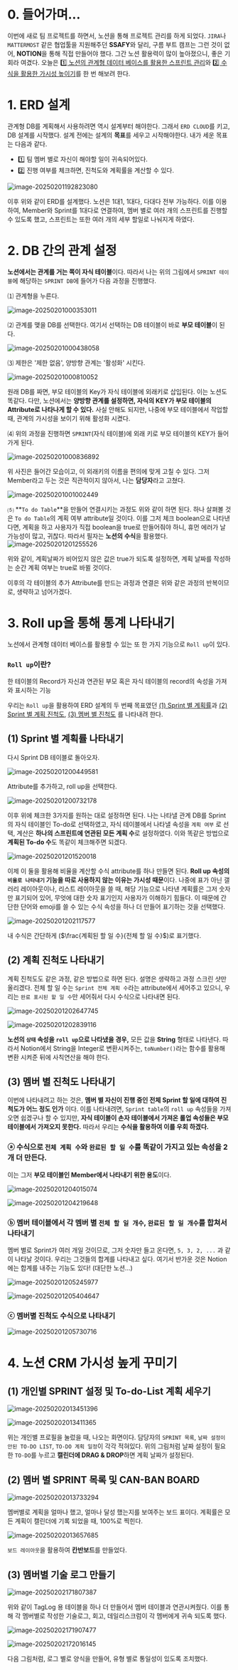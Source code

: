 # 0. 들어가며...

이번에 새로 팀 프로젝트를 하면서, 노션을 통해 프로젝트 관리를 하게 되었다. `JIRA`나 `MATTERMOST` 같은 협업툴을 지원해주던 **SSAFY**와 달리, 구름 부트 캠프는 그런 것이 없어, **NOTION**을 통해 직접 만들어야 했다. 그간 노션 활용력이 많이 높아졌으니, 좋은 기회라 여겼다. 오늘은 <u>1️⃣ 노션의 관계형 데이터 베이스를 활용한 스프린트 관리</u>와 <u>2️⃣ 수식을 활용한 가시성 높이기</u>를 한 번 해보려 한다.

# 1. ERD 설계

관계형 DB를 계획해서 사용하려면 역시 설계부터 해야한다. 그래서 `ERD CLOUD`를 키고, DB 설계를 시작했다. 설계 전에는 설계의  **목표**를 세우고 시작해야한다. 내가 세운 목표는 다음과 같다.

- 1️⃣ 팀 멤버 별로 자신이 해야할 일이 귀속되어있다. 
- 2️⃣ 진행 여부를 체크하면, 진척도와 계획률을 계산할 수 있다.

![image-20250201192823080](../../../../../Documents/GitHub/dalcheonroadhead-github-blog/dalcheonroadhead.github.io/images/DAY_0_Notion_setting/image-20250201192823080.png)

이후 위와 같이 ERD를 설계했다. 노션은 1대1, 1대다, 다대다 전부 가능하다. 이를 이용하여, Member와 Sprint를 1대다로 연결하여, 멤버 별로 여러 개의 스프린트를 진행할 수 있도록 했고, 스프린트는 또한 여러 개의 세부 할일로 나눠지게 하였다.

# 2. DB 간의 관계 설정

**노션에서는 관계를 거는 쪽이 자식 테이블**이다. 따라서 나는 위의 그림에서 `SPRINT 테이블`에 해당하는 `SPRINT DB`에 들어가 다음 과정을 진행했다.

⑴ 관계형을 누른다.

![image-20250201000353011](../../../../../Documents/GitHub/dalcheonroadhead-github-blog/dalcheonroadhead.github.io/images/DAY_0_Notion_setting/image-20250201000353011.png)

⑵ 관계를 맺을 DB를 선택한다. 여기서 선택하는 DB 테이블이 바로 **부모 테이블**이 된다.

![image-20250201000438058](../../../../../Documents/GitHub/dalcheonroadhead-github-blog/dalcheonroadhead.github.io/images/DAY_0_Notion_setting/image-20250201000438058.png)

⑶ 제한은 '제한 없음', 양방향 관계는 '활성화' 시킨다.

![image-20250201000810052](../../../../../Documents/GitHub/dalcheonroadhead-github-blog/dalcheonroadhead.github.io/images/DAY_0_Notion_setting/image-20250201000810052.png)

원래 DB를 짜면, 부모 테이블의 Key가 자식 테이블에 외래키로 삽입된다. 이는 노션도 똑같다. 다만, 노션에서는 **양방향 관계를 설정하면, 자식의 KEY가 부모 테이블의 Attribute로 나타나게 할 수 있다.** 사실 안해도 되지만, 나중에 부모 테이블에서 작업할 때, 관계의 가시성을 보이기 위해 활성화 시켰다.

⑷ 위의 과정을 진행하면 `SPRINT`(자식 테이블)에 외래 키로 부모 테이블의 KEY가 들어가게 된다.

![image-20250201000836892](../../../../../Documents/GitHub/dalcheonroadhead-github-blog/dalcheonroadhead.github.io/images/DAY_0_Notion_setting/image-20250201000836892.png)

위 사진은 들어간 모습이고, 이 외래키의 이름을 편의에 맞게 고칠 수 있다. 그저 Member라고 두는 것은 직관적이지 않아서, 나는 **담당자**라고 고쳤다.

![image-20250201001002449](../../../../../Documents/GitHub/dalcheonroadhead-github-blog/dalcheonroadhead.github.io/images/DAY_0_Notion_setting/image-20250201001002449.png)

⑸ **`To do Table`**을 만들어 연결시키는 과정도 위와 같이 하면 된다. 하나 살펴볼 것은 `To do Table`의 계획 여부 attribute일 것이다. 이를 그저 체크 boolean으로 나타낸다면, 계획을 하고 사용자가 직접 boolean을 true로 만들어줘야 하니, 휴먼 에러가 날 가능성이 많고, 귀찮다. 따라서 필자는 **노션의 수식**을 활용했다. 
![image-20250201201255526](../../../../../Documents/GitHub/dalcheonroadhead-github-blog/dalcheonroadhead.github.io/images/DAY_0_Notion_setting/image-20250201201255526.png)

위와 같이, 계획날짜가 비어있지 않은 값은 true가 되도록 설정하면, 계획 날짜를 작성하는 순간 계획 여부는 true로 바뀔 것이다.

이후의 각 테이블의 추가 Attribute를 만드는 과정과 연결은 위와 같은 과정의 반복이므로, 생략하고 넘어가겠다.

# 3. Roll up을 통해 통계 나타내기

노션에서 관계형 데이터 베이스를 활용할 수 있는 또 한 가지 기능으로 `Roll up`이 있다.  

### `Roll up`이란?

한 테이블의 Record가 자신과 연관된 부모 혹은 자식 테이블의 record의 속성을 가져와 표시하는 기능

우리는 `Roll up`을 활용하여 ERD 설계의 두 번째 목표였던 <u>(1) Sprint 별 계획률</u>과 <u>(2) Sprint 별 계획 진척도</u>, <u>(3) 멤버 별 진척도</u> 를 나타내려 한다. 

## (1) Sprint 별 계획률 나타내기

다시 Sprint DB 테이블로 돌아오자. 

![image-20250201200449581](../../../../../Documents/GitHub/dalcheonroadhead-github-blog/dalcheonroadhead.github.io/images/DAY_0_Notion_setting/image-20250201200449581.png)

Attribute를 추가하고, roll up을 선택한다. 

![image-20250201200732178](../../../../../Documents/GitHub/dalcheonroadhead-github-blog/dalcheonroadhead.github.io/images/DAY_0_Notion_setting/image-20250201200732178.png)

이후 위에 체크한 3가지를 원하는 대로 설정하면 된다. 나는 나타낼 관계 DB를 Sprint의 자식 테이블인 To-do로 선택하였고, 자식 테이블에서 나타낼 속성을 `계획 여부` 로 선택, 계산은 **하나의 스프린트에 연관된 모든 계획 수**로 설정하였다. 이와 똑같은 방법으로 **계획된 To-do 수**도 똑같이 체크해주면 되겠다. 

![image-20250201201520018](../../../../../Documents/GitHub/dalcheonroadhead-github-blog/dalcheonroadhead.github.io/images/DAY_0_Notion_setting/image-20250201201520018.png)

이제 이 둘을 활용해 비율을 계산할 수식 attribute를 하나 만들면 된다. **Roll up 속성의 `비율로 나타내기` 기능을 따로 사용하지 않는 이유는 가시성 때문**이다. 나중에 표가 아닌 갤러리 레이아웃이나, 리스트 레이아웃을 쓸 때, 해당 기능으로 나타낸 계획률은 그저 숫자만 표기되어 있어, 무엇에 대한 숫자 표기인지 사용자가 이해하기 힘들다. 이 때문에 간단한 단어와 emoji를 쓸 수 있는 수식 속성을 하나 더 만들어 표기하는 것을 선택했다.

![image-20250201202117577](../../../../../Documents/GitHub/dalcheonroadhead-github-blog/dalcheonroadhead.github.io/images/DAY_0_Notion_setting/image-20250201202117577.png)

내 수식은 간단하게 ($\frac{계획된 할 일 수}{전체 할 일 수}$)로 표기했다.

## (2) 계획 진척도 나타내기

계획 진척도도 같은 과정, 같은 방법으로 하면 된다.  설명은 생략하고 과정 스크린 샷만 올리겠다. 전체 할 일 수는 `Sprint 전체 계획 수`라는 attribute에서 세어주고 있으니, 우리는 `완료 표시된 할 일 수`만 세어줘서 다시 수식으로 나타내면 된다.

![image-20250201202647745](../../../../../Documents/GitHub/dalcheonroadhead-github-blog/dalcheonroadhead.github.io/images/DAY_0_Notion_setting/image-20250201202647745.png)

![image-20250201202839116](../../../../../Documents/GitHub/dalcheonroadhead-github-blog/dalcheonroadhead.github.io/images/DAY_0_Notion_setting/image-20250201202839116.png)

**노션의 `상태` 속성을 `roll up`으로 나타냈을 경우,** 모든 값을 **String** 형태로 나타낸다. 따라서 Notion에서 String을 Integer로 변환시켜주는, `toNumber()`라는 함수를 활용해 변환 시켜준 뒤에 사칙연산을 해야 한다.

## (3) 멤버 별 진척도 나타내기

이번에 나타내려고 하는 것은, **멤버 별 자신이 진행 중인 전체 Sprint 할 일에 대하여 진척도가 어느 정도 인가** 이다. 이를 나타내려면, `Sprint table`의 `roll up` 속성들을 가져오면 쉽겠구나 할 수 있지만, **자식 테이블이 손자 테이블에서 가져온 롤업 속성들은 부모 테이블에서 가져오지 못한다.** 따라서 우리는 **수식을 활용하여 이를 우회 하겠다.**

### ⓐ 수식으로 `전체 계획 수`와 `완료된 할 일 수`를 똑같이 가지고 있는 속성을 2개 더 만든다.

이는 그저 **부모 테이블인 Member에서 나타내기 위한 용도**이다.

![image-20250201204015074](../../../../../Documents/GitHub/dalcheonroadhead-github-blog/dalcheonroadhead.github.io/images/DAY_0_Notion_setting/image-20250201204015074.png)

![image-20250201204219648](../../../../../Documents/GitHub/dalcheonroadhead-github-blog/dalcheonroadhead.github.io/images/DAY_0_Notion_setting/image-20250201204219648.png)

### ⓑ 멤버 테이블에서 각 멤버 별 `전체 할 일 개수`, `완료된 할 일 개수`를 합쳐서 나타내기

멤버 별로 Sprint가 여러 개일 것이므로, 그저 숫자만 들고 온다면, `5, 3, 2, ...` 과 같이 나타날 것이다. 우리는 그것들의 합계를 나타내고 싶다. 여기서 반가운 것은 Notion에는 합계를 내주는 기능도 있다! (대단한 노션...)

![image-20250201205245977](../../../../../Documents/GitHub/dalcheonroadhead-github-blog/dalcheonroadhead.github.io/images/DAY_0_Notion_setting/image-20250201205245977.png)

![image-20250201205404647](../../../../../Documents/GitHub/dalcheonroadhead-github-blog/dalcheonroadhead.github.io/images/DAY_0_Notion_setting/image-20250201205404647.png)

### ⓒ 멤버별 진척도 수식으로 나타내기

![image-20250201205730716](../../../../../Documents/GitHub/dalcheonroadhead-github-blog/dalcheonroadhead.github.io/images/DAY_0_Notion_setting/image-20250201205730716.png)

# 4. 노션 CRM 가시성 높게 꾸미기 

## (1) 개인별 SPRINT 설정 및 To-do-List 계획 세우기

![image-20250202013451396](../../../../../Documents/GitHub/dalcheonroadhead-github-blog/dalcheonroadhead.github.io/images/DAY_0_Notion_setting/image-20250202013451396.png)

![image-20250202013411365](../../../../../Documents/GitHub/dalcheonroadhead-github-blog/dalcheonroadhead.github.io/images/DAY_0_Notion_setting/image-20250202013411365.png)

위는 개인별 프로필을 눌렀을 때, 나오는 화면이다. 담당자의 `SPRINT 목록`, `날짜 설정이 안된 TO-DO LIST`, `TO-DO 계획 일정`이 각각 적혀있다. 위의 그림처럼 날짜 설정이 필요한 `TO-DO`를 누르고 **캘린더에 DRAG & DROP**하면 계획 날짜가 설정된다.

## (2) 멤버 별 SPRINT 목록 및 CAN-BAN BOARD

![image-20250202013733294](../../../../../Documents/GitHub/dalcheonroadhead-github-blog/dalcheonroadhead.github.io/images/DAY_0_Notion_setting/image-20250202013733294.png)

멤버별로 계획을 얼마나 했고, 얼마나 달성 했는지를 보여주는 보드 표이다. 계획률은 모든 계획이 캘린더에 기록 되었을 때, 100%로 찍힌다.

![image-20250202013657685](../../../../../Documents/GitHub/dalcheonroadhead-github-blog/dalcheonroadhead.github.io/images/DAY_0_Notion_setting/image-20250202013657685.png)

`보드 레이아웃`을 활용하여 **칸반보드**를 만들었다.

## (3) 멤버별 기술 로그 만들기

![image-20250202171807387](../../../../../Documents/GitHub/dalcheonroadhead-github-blog/dalcheonroadhead.github.io/images/DAY_2_Notion_setting/image-20250202171807387.png)

위와 같이 TagLog 용 테이블을 하나 더 만들어서 멤버 테이블과 연관시켜줬다. 이를 통해 각 멤버별로 작성한 기술로그, 회고, 데일리스크럼이 각 멤버에게 귀속 되도록 했다.

![image-20250202171907477](../../../../../Documents/GitHub/dalcheonroadhead-github-blog/dalcheonroadhead.github.io/images/DAY_2_Notion_setting/image-20250202171907477.png)

![image-20250202172016145](../../../../../Documents/GitHub/dalcheonroadhead-github-blog/dalcheonroadhead.github.io/images/DAY_2_Notion_setting/image-20250202172016145.png)

다음 그림처럼, 로그 별로 양식을 만들어, 유형 별로 통일성이 있도록 조치했다.

